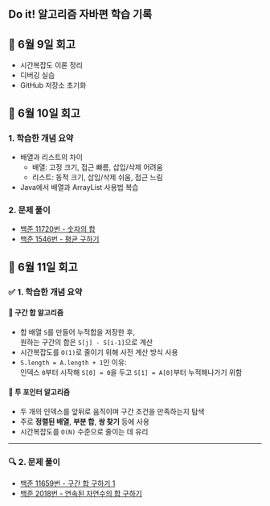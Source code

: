 ## Do it! 알고리즘 자바편 학습 기록

## 📅 6월 9일 회고
- 시간복잡도 이론 정리
- 디버깅 실습
- GitHub 저장소 초기화

## 📅 6월 10일 회고

### 1. 학습한 개념 요약
- 배열과 리스트의 차이
  - 배열: 고정 크기, 접근 빠름, 삽입/삭제 어려움
  - 리스트: 동적 크기, 삽입/삭제 쉬움, 접근 느림
- Java에서 배열과 ArrayList 사용법 복습

### 2. 문제 풀이
- [백준 11720번 - 숫자의 합](https://www.acmicpc.net/problem/11720)
- [백준 1546번 - 평균 구하기](https://www.acmicpc.net/problem/1546)

## 📅 6월 11일 회고

### ✅ 1. 학습한 개념 요약

#### 📌 구간 합 알고리즘
- 합 배열 `S`를 만들어 누적합을 저장한 후,  
  원하는 구간의 합은 `S[j] - S[i-1]`으로 계산
- 시간복잡도를 `O(1)`로 줄이기 위해 사전 계산 방식 사용
- `S.length = A.length + 1`인 이유:  
  인덱스 `0`부터 시작해 `S[0] = 0`을 두고 `S[1] = A[0]`부터 누적해나가기 위함

#### 📌 투 포인터 알고리즘
- 두 개의 인덱스를 앞뒤로 움직이며 구간 조건을 만족하는지 탐색
- 주로 **정렬된 배열**, **부분 합**, **쌍 찾기** 등에 사용
- 시간복잡도를 `O(N)` 수준으로 줄이는 데 유리

---

### 🔍 2. 문제 풀이
- [백준 11659번 - 구간 합 구하기 1](https://www.acmicpc.net/problem/11659)
- [백준 2018번 - 연속된 자연수의 합 구하기](https://www.acmicpc.net/problem/2018)
